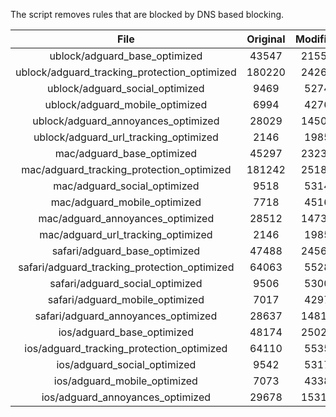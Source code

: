 The script removes rules that are blocked by DNS based blocking.


| File | Original | Modified |
|:----:|:-----:|:-----:|
| ublock/adguard_base_optimized | 43547 | 21557 |
| ublock/adguard_tracking_protection_optimized | 180220 | 24263 |
| ublock/adguard_social_optimized | 9469 | 5274 |
| ublock/adguard_mobile_optimized | 6994 | 4276 |
| ublock/adguard_annoyances_optimized | 28029 | 14505 |
| ublock/adguard_url_tracking_optimized | 2146 | 1985 |
| mac/adguard_base_optimized | 45297 | 23230 |
| mac/adguard_tracking_protection_optimized | 181242 | 25188 |
| mac/adguard_social_optimized | 9518 | 5314 |
| mac/adguard_mobile_optimized | 7718 | 4516 |
| mac/adguard_annoyances_optimized | 28512 | 14739 |
| mac/adguard_url_tracking_optimized | 2146 | 1985 |
| safari/adguard_base_optimized | 47488 | 24565 |
| safari/adguard_tracking_protection_optimized | 64063 | 5528 |
| safari/adguard_social_optimized | 9506 | 5300 |
| safari/adguard_mobile_optimized | 7017 | 4297 |
| safari/adguard_annoyances_optimized | 28637 | 14816 |
| ios/adguard_base_optimized | 48174 | 25023 |
| ios/adguard_tracking_protection_optimized | 64110 | 5535 |
| ios/adguard_social_optimized | 9542 | 5317 |
| ios/adguard_mobile_optimized | 7073 | 4338 |
| ios/adguard_annoyances_optimized | 29678 | 15315 |